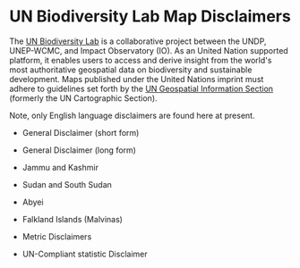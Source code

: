 
# UN Biodiversity Lab Map Disclaimers

The [UN Biodiversity Lab](https://unbiodiversitylab.org/) is a collaborative project between the UNDP, UNEP-WCMC, and Impact Observatory (IO). As an United Nation supported platform, it enables users to access and derive insight from the world's most authoritative geospatial data on biodiversity and sustainable development. Maps published under the United Nations imprint must adhere to guidelines set forth by the [UN Geospatial Information Section](https://www.un.org/geospatial/) (formerly the UN Cartographic Section).

Note, only English language disclaimers are found here at present.

- General Disclaimer (short form)
- General Disclaimer (long form)
- Jammu and Kashmir
- Sudan and South Sudan
- Abyei
- Falkland Islands (Malvinas)

- Metric Disclaimers
- UN-Compliant statistic Disclaimer
